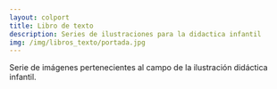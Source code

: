 ```yaml
---
layout: colport
title: Libro de texto
description: Series de ilustraciones para la didactica infantil
img: /img/libros_texto/portada.jpg
---
```


Serie de imágenes pertenecientes al campo de la ilustración didáctica infantil.

<div class="section group">
        <div class="col span_6_of_12">
	  <img class="image_enlarge" src="{{ site.baseurl }}/img/libros_texto/peligro.jpg" alt=""/>
	</div>
        <div class="col span_6_of_12">
	  <img class="image_enlarge" src="{{ site.baseurl }}/img/libros_texto/objetos_cole.jpg" alt=""/>
	</div>
</div>

